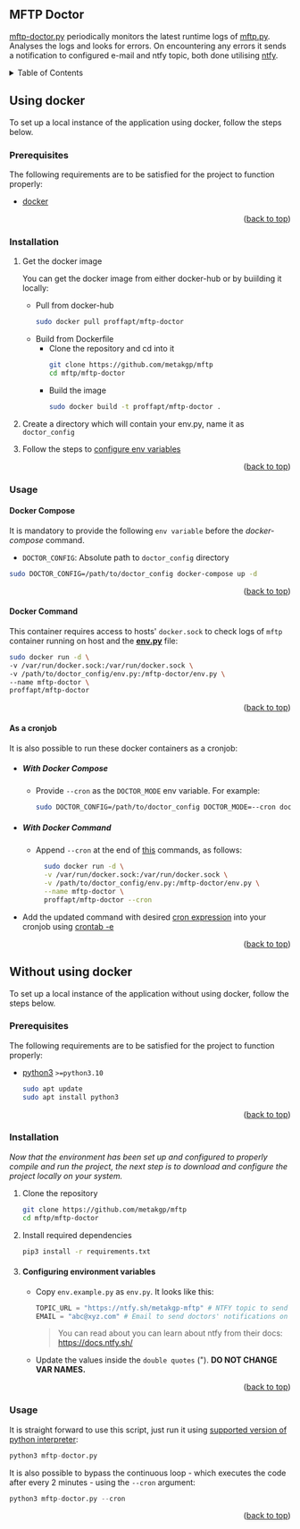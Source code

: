 <div id="top"></div>

<!-- ABOUT THE PROJECT -->
## MFTP Doctor

[mftp-doctor.py](./mftp-doctor.py) periodically monitors the latest runtime logs of [mftp.py](../mftp/mftp.py). Analyses the logs and looks for errors. On encountering any errors it sends a notification to configured e-mail and ntfy topic, both done utilising [ntfy](https://docs.ntfy.sh/).

<!-- TABLE OF CONTENTS -->
<details>
<summary>Table of Contents</summary>

- [Using docker](#using-docker)
    - [Prerequisites](#prerequisites-with-docker)
    - [Installation](#installation-with-docker)
    - [Usage](#usage-with-docker)
        - [Docker Compose](#docker-compose)
        - [Docker Command](#docker-command)
        - [As a cronjob](#as-a-cronjob)
            - [With Docker Compose](#with-docker-compose)
            - [With Docker Command](#with-docker-command)
- [Without using docker](#without-using-docker)
    - [Prerequisites](#prerequisites-without-docker)
    - [Installation](#installation-without-docker)
    - [Usage](#usage-without-docker)

</details>

## Using docker

To set up a local instance of the application using docker, follow the steps below.

<div id="prerequisites-with-docker"></div>

### Prerequisites
The following requirements are to be satisfied for the project to function properly:
* [docker](https://docs.docker.com/get-docker/)

<p align="right">(<a href="#top">back to top</a>)</p>

<div id="installation-with-docker"></div>

### Installation

1. Get the docker image
   
   You can get the docker image from either docker-hub or by buiilding it locally:
   - Pull from docker-hub
     ```sh
     sudo docker pull proffapt/mftp-doctor
     ```
   - Build from Dockerfile
       * Clone the repository and cd into it
         ```sh
         git clone https://github.com/metakgp/mftp
         cd mftp/mftp-doctor
         ```
       * Build the image
         ```sh
         sudo docker build -t proffapt/mftp-doctor .
         ```
2. Create a directory which will contain your env.py, name it as `doctor_config`
3. Follow the steps to [configure env variables](#configuring-environment-variables)

<p align="right">(<a href="#top">back to top</a>)</p>

<div id="usage-with-docker"></div>

### Usage

#### Docker Compose

It is mandatory to provide the following `env variable` before the _docker-compose_ command.

- `DOCTOR_CONFIG`: Absolute path to `doctor_config` directory

```sh
sudo DOCTOR_CONFIG=/path/to/doctor_config docker-compose up -d
```

<p align="right">(<a href="#top">back to top</a>)</p>

#### Docker Command

This container requires access to hosts' `docker.sock` to check logs of `mftp` container running on host and the **[env.py](#configuring-environment-variables)** file:
  ```sh
  sudo docker run -d \
  -v /var/run/docker.sock:/var/run/docker.sock \
  -v /path/to/doctor_config/env.py:/mftp-doctor/env.py \
  --name mftp-doctor \
  proffapt/mftp-doctor
  ```

<p align="right">(<a href="#top">back to top</a>)</p>

#### As a cronjob

It is also possible to run these docker containers as a cronjob:
- ##### With Docker Compose
    - Provide `--cron` as the `DOCTOR_MODE` env variable. For example:
        ```sh
        sudo DOCTOR_CONFIG=/path/to/doctor_config DOCTOR_MODE=--cron docker-compose up -d
        ```
- ##### With Docker Command
    - Append `--cron` at the end of [this](#docker-command) commands, as follows:
      ```sh
        sudo docker run -d \
        -v /var/run/docker.sock:/var/run/docker.sock \
        -v /path/to/doctor_config/env.py:/mftp-doctor/env.py \
        --name mftp-doctor \
        proffapt/mftp-doctor --cron
        ```
- Add the updated command with desired [cron expression](https://crontab.cronhub.io/) into your cronjob using [crontab -e](https://www.man7.org/linux/man-pages/man5/crontab.5.html)

<p align="right">(<a href="#top">back to top</a>)</p>

## Without using docker

To set up a local instance of the application without using docker, follow the steps below.

<div id="prerequisites-without-docker"></div>

### Prerequisites

The following requirements are to be satisfied for the project to function properly:
* [python3](https://www.python.org/downloads/) `>=python3.10`
  ```sh
  sudo apt update
  sudo apt install python3
  ```

<p align="right">(<a href="#top">back to top</a>)</p>

<div id="installation-without-docker"></div>

### Installation

_Now that the environment has been set up and configured to properly compile and run the project, the next step is to download and configure the project locally on your system._
1. Clone the repository
   ```sh
   git clone https://github.com/metakgp/mftp
   cd mftp/mftp-doctor
   ```
2. Install required dependencies
   ```sh
   pip3 install -r requirements.txt
   ```
       
3. #### Configuring environment variables

   - Copy `env.example.py` as `env.py`. It looks like this:
     ```python
     TOPIC_URL = "https://ntfy.sh/metakgp-mftp" # NTFY topic to send doctors' notifications on
     EMAIL = "abc@xyz.com" # Email to send doctors' notifications on
     ```
     > You can read about you can learn about ntfy from their docs: https://docs.ntfy.sh/
   - Update the values inside the `double quotes` ("). **DO NOT CHANGE VAR NAMES.**

<p align="right">(<a href="#top">back to top</a>)</p>


<!-- USAGE EXAMPLES -->

<div id="usage-without-docker"></div>

### Usage

It is straight forward to use this script, just run it using [supported version of python interpreter](#prerequisites-without-docker):
```python
python3 mftp-doctor.py
```

It is also possible to bypass the continuous loop - which executes the code after every 2 minutes - using the `--cron` argument:
```python
python3 mftp-doctor.py --cron
```

<p align="right">(<a href="#top">back to top</a>)</p>